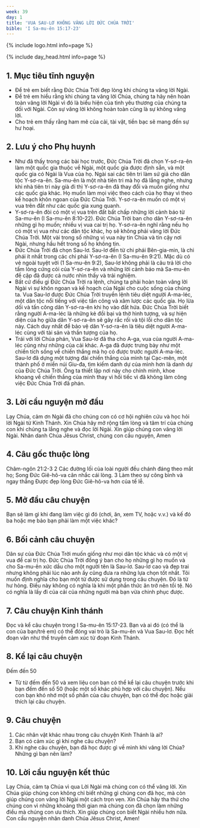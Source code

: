 ```yaml
---
week: 39
day: 1
title: 'VUA SAU-LƠ KHÔNG VÂNG LỜI ĐỨC CHÚA TRỜI'
bible: 'I Sa-mu-ên 15:17-23'
---
```



{% include logo.html info=page %}

{% include day_head.html info=page %}

## 1. Mục tiêu tĩnh nguyện
- Để trẻ em biết rằng Đức Chúa Trời đẹp lòng khi chúng ta vâng lời Ngài.
- Để trẻ em hiểu rằng khi chúng ta vâng lời Chúa, chúng ta hãy nên hoàn toàn vâng lời Ngài vì đó là biểu hiện của tình yêu thương của chúng ta đối với Ngài. Còn sự vâng lời không hoàn toàn cũng là sự không vâng lời.
- Cho trẻ em thấy rằng ham mê của cải, tài vật, tiền bạc sẽ mang đến sự hư hoại.

## 2. Lưu ý cho Phụ huynh
- Như đã thấy trong các bài học trước, Đức Chúa Trời đã chọn Y-sơ-ra-ên làm một quốc gia thuộc về Ngài, một quốc gia được định sẵn, và một quốc gia có Ngài là Vua của họ. Ngài sai các tiên tri làm sứ giả cho dân tộc Y-sơ-ra-ên. Sa-mu-ên là một nhà tiên tri mà họ đã lắng nghe, nhưng khi nhà tiên tri này già đi thì Y-sơ-ra-ên đã thay đổi và muốn giống như các quốc gia khác. Họ muốn làm mọi việc theo cách của họ thay vì theo kế hoạch khôn ngoan của Đức Chúa Trời. Y-sơ-ra-ên muốn có một vị vua trên đất như các quốc gia xung quanh.
- Y-sơ-ra-ên đòi có một vị vua trên đất bất chấp những lời cảnh báo từ Sa-mu-ên (I Sa-mu-ên 8:10-22). Đức Chúa Trời ban cho dân Y-sơ-ra-ên những gì họ muốn; nhiều vị vua cai trị họ. Y-sơ-ra-ên nghĩ rằng nếu họ có một vị vua như các dân tộc khác, họ sẽ không phải vâng lời Đức Chúa Trời. Một vài trong số những vị vua này tin Chúa và tin cậy nơi Ngài, nhưng hầu hết trong số họ không tin.
- Đức Chúa Trời đã chọn Sau-lơ. Sau-lơ đến từ chi phái Bên-gia-min, là chi phái ít nhất trong các chi phái Y-sơ-ra-ên (I Sa-mu-ên 9:21). Mặc dù có vẻ ngoài tuyệt vời (1 Sa-mu-ên 9:2), Sau-lơ không phải là câu trả lời cho tấm lòng cứng cỏi của Y-sơ-ra-ên và những lời cảnh báo mà Sa-mu-ên đề cập đã được cả nước nhìn thấy và trải nghiệm.
- Bất cứ điều gì Đức Chúa Trời ra lệnh, chúng ta phải hoàn toàn vâng lời Ngài vì sự khôn ngoan và kế hoạch của Ngài cho cuộc sống của chúng ta. Vua Sau-lơ được Đức Chúa Trời truyền lệnh tiêu diệt người A-ma-léc, một dân tộc nổi tiếng với việc tấn công và xâm lược các quốc gia. Họ lừa dối và tấn công dân Y-sơ-ra-ên khi họ vào đất hứa. Đức Chúa Trời biết rằng người A-ma-léc là những kẻ đồi bại và thờ hình tượng, và sự hiện diện của họ giữa dân Y-sơ-ra-ên sẽ gây rắc rối và tội lỗi cho dân tộc này. Cách duy nhất để bảo vệ dân Y-sơ-ra-ên là tiêu diệt người A-ma-léc cùng với tài sản và thần tượng của họ.
- Trái với lời Chúa phán, Vua Sau-lơ đã tha cho A-ga, vua của người A-ma-léc cũng như những của cải khác. A-ga đã được trưng bày như một chiến tích sống về chiến thắng mà họ có được trước người A-ma-léc. Sau-lơ đã dựng một tượng đài chiến thắng của mình tại Cạc-mên, một thành phố ở miền núi Giu-đa, tìm kiếm danh dự của mình hơn là danh dự của Đức Chúa Trời. Ông ta thiết lập nơi này cho chính mình, khoe khoang về chiến thắng của mình thay vì hối tiếc vì đã không làm công việc Đức Chúa Trời đã phán.

## 3. Lời cầu nguyện mở đầu
 Lạy Chúa, cảm ơn Ngài đã cho chúng con có cơ hội nghiên cứu và học hỏi lời Ngài từ Kinh Thánh. Xin Chúa hãy mở rộng tấm lòng và tâm trí của chúng con khi chúng ta lắng nghe và đọc lời Ngài. Xin giúp chúng con vâng lời Ngài. Nhân danh Chúa Jêsus Christ, chúng con cầu nguyện, Amen

## 4. Câu gốc thuộc lòng
Châm-ngôn 21:2-3
2 Các đường lối của loài người đều chánh đáng theo mắt họ; Song Đức Giê-hô-va cân nhắc cái lòng. 3 Làm theo sự công bình và ngay thẳng Được đẹp lòng Đức Giê-hô-va hơn của tế lễ.

## 5. Mở đầu câu chuyện
Bạn sẽ làm gì khi đang làm việc gì đó (chơi, ăn, xem TV, hoặc v.v.) và kế đó ba hoặc mẹ bảo bạn phải làm một việc khác?

## 6. Bối cảnh câu chuyện
Dân sự của Đức Chúa Trời muốn giống như mọi dân tộc khác và có một vị vua để cai trị họ. Đức Chúa Trời đồng ý ban cho họ những gì họ muốn và cho Sa-mu-ên xức dầu cho một người tên là Sau-lơ. Sau-lơ cao và đẹp trai nhưng không phải lúc nào anh ấy cũng đưa ra những lựa chọn tốt nhất. Tôi muốn định nghĩa cho bạn một từ được sử dụng trong câu chuyện. Đó là từ hư hỏng. Điều này không có nghĩa là khi một phần thức ăn trở nên tồi tệ. Nó có nghĩa là lấy  đi của cải của những người mà bạn vừa chinh phục được.

## 7. Câu chuyện Kinh thánh
 Đọc và kể câu chuyện trong I Sa-mu-ên 15:17-23. Bạn và ai đó (có thể là con của bạn/trẻ em) có thể đóng vai trò là Sa-mu-ên và Vua Sau-lơ. Đọc hết đoạn văn như thể truyền cảm xúc từ đoạn  Kinh Thánh.

## 8. Kể lại câu chuyện
Đếm đến 50
- Từ từ đếm đến 50 và xem liệu con bạn có thể kể lại câu chuyện trước khi bạn đếm đến số 50 (hoặc một số khác phù hợp với câu chuyện). Nếu con bạn khó nhớ một số phần của câu chuyện, bạn có thể đọc hoặc giải thích lại câu chuyện.

## 9. Câu chuyện
1. Các nhân vật khác nhau trong câu chuyện Kinh Thánh là ai?
2. Bạn có cảm xúc gì khi nghe câu chuyện?
3. Khi nghe câu chuyện, bạn đã học được gì về mình khi vâng lời Chúa? Những gì bạn nên làm?

## 10. Lời cầu nguyện kết thúc
Lạy Chúa, cảm tạ Chúa vì qua Lời Ngài mà chúng con có thể vâng lời. Xin Chúa giúp chúng con không chỉ biết những gì chúng con đã học, mà còn giúp chúng con vâng lời Ngài một cách trọn vẹn. Xin Chúa hãy tha thứ cho chúng con vì những khoảng thời gian mà chúng con đã chọn làm những điều mà chúng con ưu thích. Xin giúp chúng con biết Ngài nhiều hơn nữa. Con cầu nguyện nhân danh Chúa Jêsus Christ, Amen!
